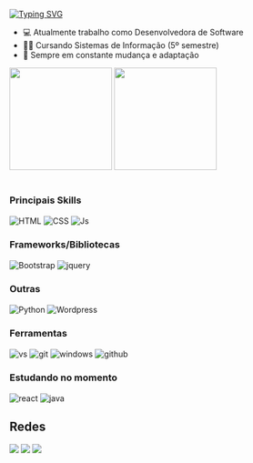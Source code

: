[![Typing SVG](https://readme-typing-svg.herokuapp.com?lines=Sou+Laryssa+Brilhante+Pessoa;Desenvolvedora+front-end;Seja+bem-vindo(a))](https://git.io/typing-svg)

- 💻 Atualmente trabalho como Desenvolvedora de Software
- 👨‍🎓 Cursando Sistemas de Informação (5º semestre)
- 🦎 Sempre em constante mudança e adaptação 

<div>
  <img height="180cm" src="https://github-readme-stats.vercel.app/api?username=solilorys&show_icons=true&theme=radical">
  <img height="180em" src="https://github-readme-stats.vercel.app/api/top-langs/?username=solilorys&langs_count=7&theme=radical"/>
</div>
<br>

### Principais Skills
<div style="display: center">
  <img align="center" alt="HTML" src="https://img.shields.io/badge/HTML5-E34F26?style=for-the-badge&logo=html5&logoColor=white">
  <img align="center" alt="CSS" src="https://img.shields.io/badge/CSS-239120?&style=for-the-badge&logo=css3&logoColor=white">
  <img align="center" alt="Js" src="https://img.shields.io/badge/JavaScript-F7DF1E?style=for-the-badge&logo=javascript&logoColor=black">  
</div>

### Frameworks/Bibliotecas
<div>
  <img align="center" alt="Bootstrap" src="https://img.shields.io/badge/Bootstrap-563D7C?style=for-the-badge&logo=bootstrap&logoColor=white">
  <img align="center" alt="jquery" src="https://img.shields.io/badge/jQuery-0769AD?style=for-the-badge&logo=jquery&logoColor=white">
</div>

### Outras
<div>
  <img align="center" alt="Python" src="https://img.shields.io/badge/Python-14354C?style=for-the-badge&logo=python&logoColor=white">
  <img align="center" alt="Wordpress" src="https://img.shields.io/badge/Wordpress-21759B?style=for-the-badge&logo=wordpress&logoColor=white"/>
</div>

### Ferramentas
<div>
  <img align="center" alt="vs" src="https://img.shields.io/badge/Visual_Studio-5C2D91?style=for-the-badge&logo=visual%20studio&logoColor=white">
  <img align="center" alt="git" src="https://img.shields.io/badge/GIT-E44C30?style=for-the-badge&logo=git&logoColor=white"/>
  <img align="center" alt="windows" src="https://img.shields.io/badge/Windows-0078D6?style=for-the-badge&logo=windows&logoColor=white"/>
  <img align="center" alt="github" src="https://img.shields.io/badge/GitHub-100000?style=for-the-badge&logo=github&logoColor=white"/>
</div>

### Estudando no momento
<div>
  <img align="center" alt="react" src="https://img.shields.io/badge/React-20232A?style=for-the-badge&logo=react&logoColor=61DAFB">
    <img align="center" alt="java" src="https://img.shields.io/badge/Java-ED8B00?style=for-the-badge&logo=java&logoColor=white">
</div>

## Redes
<div style="display: center"> 
  <a href="https://www.linkedin.com/in/laryssa-brilhante-ab15b11b5/" target="_blank"><img src="https://img.shields.io/badge/LinkedIn-0077B5?style=for-the-badge&logo=linkedin&logoColor=white" target="_blank"></a>
  <a href = "mailto:laryssa.brilhante@hotmail.com"><img src="https://img.shields.io/badge/-Gmail-%23333?style=for-the-badge&logo=gmail&logoColor=white" target="_blank"></a>
  <a href = "https://www.instagram.com/solilorys/"><img src="https://img.shields.io/badge/Instagram-E4405F?style=for-the-badge&logo=instagram&logoColor=white" target="_blank"></a>
</div>
